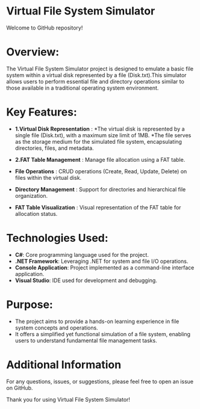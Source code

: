 # Virtual File System Simulator
Welcome to GitHub repository!

# Overview:
The Virtual File System Simulator project is designed to emulate a basic file system within a virtual disk represented by a file (Disk.txt).This simulator allows users to perform essential file and directory operations similar to those available in a traditional operating system environment.

# Key Features:
* **1.Virtual Disk Representation** :
  *The virtual disk is represented by a single file (Disk.txt), with a maximum size limit of 1MB.
  *The file serves as the storage medium for the simulated file system, encapsulating
  directories, files, and metadata.

* **2.FAT Table Management** : Manage file allocation using a FAT table.
* **File Operations** : CRUD operations (Create, Read, Update, Delete) on files within the virtual disk.
* **Directory Management** : Support for directories and hierarchical file organization.
* **FAT Table Visualization** : Visual representation of the FAT table for allocation status.

# Technologies Used:
* **C#**: Core programming language used for the project.
* **.NET Framework**: Leveraging .NET for system and file I/O operations.
* **Console Application**: Project implemented as a command-line interface application.
* **Visual Studio**: IDE used for development and debugging.

# Purpose:
* The project aims to provide a hands-on learning experience in file system concepts and operations.
* It offers a simplified yet functional simulation of a file system, enabling users to understand fundamental file management tasks.
  
# Additional Information
For any questions, issues, or suggestions, please feel free to open an issue on GitHub.

Thank you for using Virtual File System Simulator!
